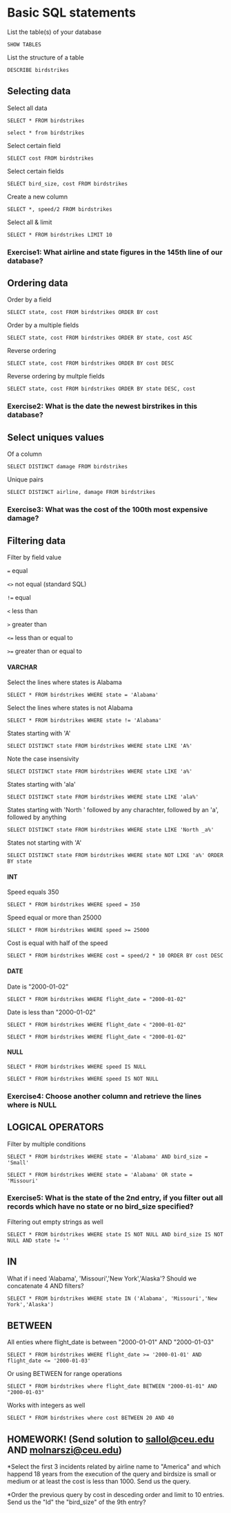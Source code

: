 # Basic SQL statements


List the table(s) of your database

`SHOW TABLES`

List the structure of a table

`DESCRIBE birdstrikes`

## Selecting data

Select all data

`SELECT * FROM birdstrikes`

`select * from birdstrikes`

Select certain field

`SELECT cost FROM birdstrikes`

Select certain fields

`SELECT bird_size, cost FROM birdstrikes`

Create a new column

`SELECT *, speed/2 FROM birdstrikes`

Select all & limit

`SELECT * FROM birdstrikes LIMIT 10`

### Exercise1: What airline and state figures in the 145th line of our database?

## Ordering data

Order by a field

`SELECT state, cost FROM birdstrikes ORDER BY cost`

Order by a multiple fields

`SELECT state, cost FROM birdstrikes ORDER BY state, cost ASC`

Reverse ordering

`SELECT state, cost FROM birdstrikes ORDER BY cost DESC`

Reverse ordering by multple fields

`SELECT state, cost FROM birdstrikes ORDER BY state DESC, cost`

### Exercise2: What is the date the newest birstrikes in this database?

## Select uniques values 

Of a column

`SELECT DISTINCT damage FROM birdstrikes`

Unique pairs

`SELECT DISTINCT airline, damage FROM birdstrikes`

### Exercise3: What was the cost of the 100th most expensive damage?


## Filtering data

Filter by field value

`=` equal

`<>` not equal (standard SQL)

`!=` equal

`<` less than

`>` greater than

`<=` less than or equal to

`>=` greater than or equal to

#### VARCHAR

Select the lines where states is Alabama

`SELECT * FROM birdstrikes WHERE state = 'Alabama'`

Select the lines where states is not Alabama

`SELECT * FROM birdstrikes WHERE state != 'Alabama'`

States starting with 'A'

`SELECT DISTINCT state FROM birdstrikes WHERE state LIKE 'A%'`

Note the case insensivity

`SELECT DISTINCT state FROM birdstrikes WHERE state LIKE 'a%'`

States starting with 'ala'

`SELECT DISTINCT state FROM birdstrikes WHERE state LIKE 'ala%'`

States starting with 'North ' followed by any charachter, followed by an 'a', followed by anything

`SELECT DISTINCT state FROM birdstrikes WHERE state LIKE 'North _a%'`

States not starting with 'A'

`SELECT DISTINCT state FROM birdstrikes WHERE state NOT LIKE 'a%' ORDER BY state`


#### INT

Speed equals 350

`SELECT * FROM birdstrikes WHERE speed = 350`

Speed equal or more than 25000

`SELECT * FROM birdstrikes WHERE speed >= 25000`

Cost is equal with half of the speed

`SELECT * FROM birdstrikes WHERE cost = speed/2 * 10 ORDER BY cost DESC`


#### DATE

Date is "2000-01-02"

`SELECT * FROM birdstrikes WHERE flight_date = "2000-01-02"`

Date is less than "2000-01-02"

`SELECT * FROM birdstrikes WHERE flight_date < "2000-01-02"`

`SELECT * FROM birdstrikes WHERE flight_date < "2000-01-02"`


#### NULL 

`SELECT * FROM birdstrikes WHERE speed IS NULL`

`SELECT * FROM birdstrikes WHERE speed IS NOT NULL`

### Exercise4: Choose another column and retrieve the lines where is NULL


## LOGICAL OPERATORS 

Filter by multiple conditions

`SELECT * FROM birdstrikes WHERE state = 'Alabama' AND bird_size = 'Small'`

`SELECT * FROM birdstrikes WHERE state = 'Alabama' OR state = 'Missouri'`

### Exercise5: What is the state of the 2nd entry, if you filter out all records which have no state or no bird_size specified?

Filtering out empty strings as well

`SELECT * FROM birdstrikes WHERE state IS NOT NULL AND bird_size IS NOT NULL AND state != ''`

## IN

What if i need 'Alabama', 'Missouri','New York','Alaska'? Should we concatenate 4 AND filters?

`SELECT * FROM birdstrikes WHERE state IN ('Alabama', 'Missouri','New York','Alaska')`

## BETWEEN

All enties where flight_date is between "2000-01-01" AND "2000-01-03"

`SELECT * FROM birdstrikes WHERE flight_date >= '2000-01-01' AND flight_date <= '2000-01-03'`

Or using BETWEEN for range operations

`SELECT * FROM birdstrikes where flight_date BETWEEN "2000-01-01" AND "2000-01-03"`

Works with integers as well

`SELECT * FROM birdstrikes where cost BETWEEN 20 AND 40`



## HOMEWORK! (Send solution to sallol@ceu.edu AND molnarszi@ceu.edu)

*Select the first 3 incidents related by airline name to "America" and which happend 18 years from the execution of the query and birdsize is small or medium or at least the cost is less than 1000. Send us the query.

*Order the previous query by cost in desceding order and limit to 10 entries. Send us the "Id" the "bird_size" of the 9th entry?


